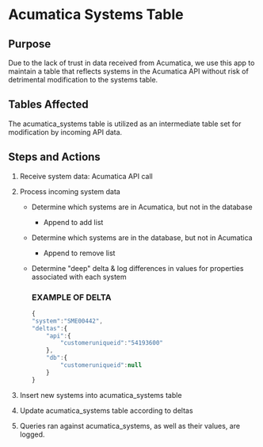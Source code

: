 # Acumatica Systems Table

## Purpose

Due to the lack of trust in data received from Acumatica, we use this app to maintain a table that reflects systems in the Acumatica API without risk of detrimental modification to the systems table.

## Tables Affected

The acumatica_systems table is utilized as an intermediate table set for modification by incoming API data.

## Steps and Actions

1. Receive system data: Acumatica API call
2. Process incoming system data
    * Determine which systems are in Acumatica, but not in the database
        * Append to add list
    * Determine which systems are in the database, but not in Acumatica
        * Append to remove list
    * Determine "deep" delta & log differences in values for properties associated with each system

        ### EXAMPLE OF DELTA
        ```javascript
        {
        "system":"SME00442",
        "deltas":{
            "api":{
                "customeruniqueid":"54193600"
            },
            "db":{
                "customeruniqueid":null
            }
        }
        ```


3. Insert new systems into acumatica_systems table
4. Update acumatica_systems table according to deltas
5. Queries ran against acumatica_systems, as well as their values, are logged.
